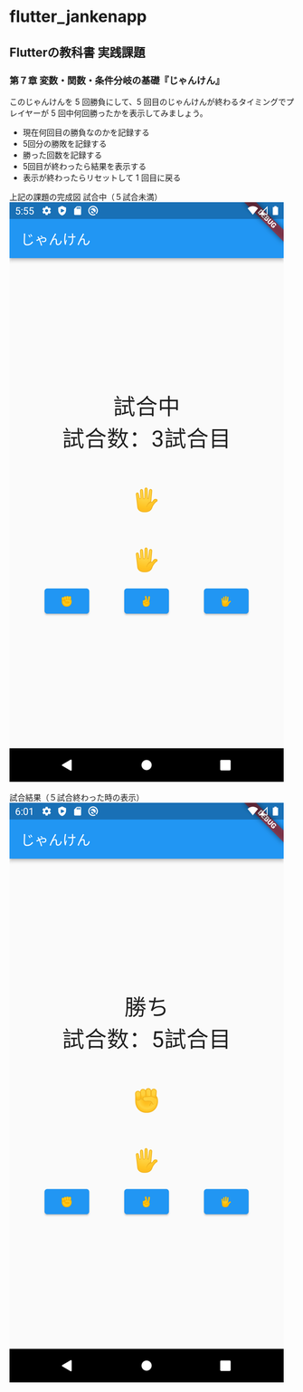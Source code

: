 # flutter_jankenapp

## Flutterの教科書 実践課題

### 第７章 変数・関数・条件分岐の基礎『じゃんけん』

このじゃんけんを 5 回勝負にして、5 回目のじゃんけんが終わるタイミングでプレイヤーが 5 回中何回勝ったかを表示してみましょう。

- 現在何回目の勝負なのかを記録する
- 5回分の勝敗を記録する
- 勝った回数を記録する
- 5回目が終わったら結果を表示する
- 表示が終わったらリセットして 1 回目に戻る

上記の課題の完成図
試合中（５試合未満）
![代替テキスト](assets/janken1.png "試合中（５試合未満）")


試合結果（５試合終わった時の表示）
![代替テキスト](assets/janken2.png "試合結果（５試合終わった時の表示）")

